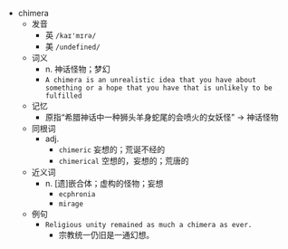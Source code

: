 - chimera
  - 发音
    - 英 `/kaɪ'mɪrə/`
    - 美 `/undefined/`
  - 词义
    - n. 神话怪物；梦幻
    - `A chimera is an unrealistic idea that you have about something or a hope that you have that is unlikely to be fulfilled`
  - 记忆
    - 原指“希腊神话中一种狮头羊身蛇尾的会喷火的女妖怪” → 神话怪物
  - 同根词
    - adj.
      - `chimeric` 妄想的；荒诞不经的
      - `chimerical` 空想的，妄想的；荒唐的
  - 近义词
    - n. [遗]嵌合体；虚构的怪物；妄想
      - `ecphronia`
      - `mirage`
  - 例句
    - `Religious unity remained as much a chimera as ever.`
      - 宗教统一仍旧是一通幻想。

